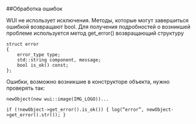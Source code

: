 ##Обработка ошибок

WUI не использует исключения. Методы, которые могут завершиться ошибкой возвращают bool. Для получения подробностей о возникшей проблеме используется метод get_error() возвращающий структуру 

    struct error
    {
        error_type type;
        std::string component, message;
        bool is_ok() const;
    };

Ошибки, возможно возникшие в конструкторе объекта, нужно проверять так:

    newObject(new wui::image(IMG_LOGO))...

    if (!newObject->get_error().is_ok()) { log(“error”, newObject->get_error().str()); }
